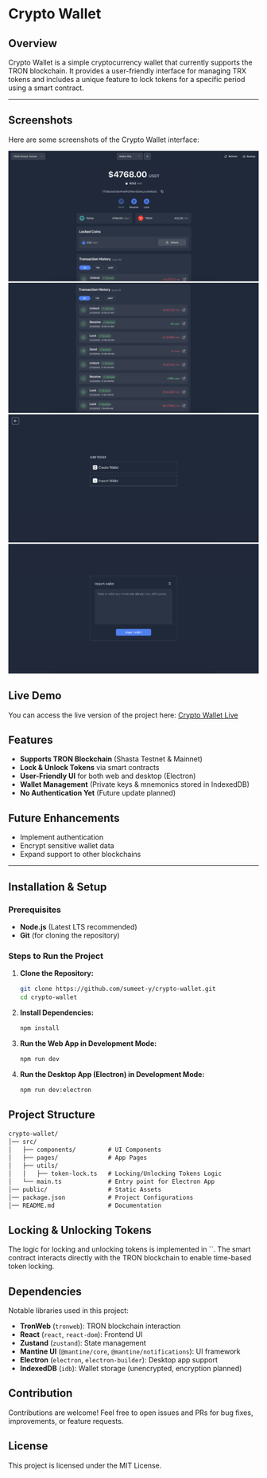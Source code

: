 # Crypto Wallet

## Overview

Crypto Wallet is a simple cryptocurrency wallet that currently supports the TRON blockchain. It provides a user-friendly interface for managing TRX tokens and includes a unique feature to lock tokens for a specific period using a smart contract.

---

## Screenshots

Here are some screenshots of the Crypto Wallet interface:

![Screenshot 1](./screenshots/screenshot1.png)
![Screenshot 2](./screenshots/screenshot2.png)
![Screenshot 3](./screenshots/screenshot3.png)
![Screenshot 4](./screenshots/screenshot4.png)



## Live Demo

You can access the live version of the project here: [Crypto Wallet Live](https://crypto-wallet-brown.vercel.app/)



## Features

- **Supports TRON Blockchain** (Shasta Testnet & Mainnet)
- **Lock & Unlock Tokens** via smart contracts
- **User-Friendly UI** for both web and desktop (Electron)
- **Wallet Management** (Private keys & mnemonics stored in IndexedDB)
- **No Authentication Yet** (Future update planned)

## Future Enhancements

- Implement authentication
- Encrypt sensitive wallet data
- Expand support to other blockchains

---

## Installation & Setup

### Prerequisites

- **Node.js** (Latest LTS recommended)
- **Git** (for cloning the repository)

### Steps to Run the Project

1. **Clone the Repository:**
   ```sh
   git clone https://github.com/sumeet-y/crypto-wallet.git
   cd crypto-wallet
   ```
2. **Install Dependencies:**
   ```sh
   npm install
   ```
3. **Run the Web App in Development Mode:**
   ```sh
   npm run dev
   ```
4. **Run the Desktop App (Electron) in Development Mode:**
   ```sh
   npm run dev:electron
   ```

## Project Structure

```
crypto-wallet/
│── src/
│   ├── components/         # UI Components
│   ├── pages/              # App Pages
│   ├── utils/
│   │   ├── token-lock.ts   # Locking/Unlocking Tokens Logic
│   └── main.ts             # Entry point for Electron App
│── public/                 # Static Assets
│── package.json            # Project Configurations
│── README.md               # Documentation
```

## Locking & Unlocking Tokens

The logic for locking and unlocking tokens is implemented in ``. The smart contract interacts directly with the TRON blockchain to enable time-based token locking.

## Dependencies

Notable libraries used in this project:

- **TronWeb** (`tronweb`): TRON blockchain interaction
- **React** (`react`, `react-dom`): Frontend UI
- **Zustand** (`zustand`): State management
- **Mantine UI** (`@mantine/core`, `@mantine/notifications`): UI framework
- **Electron** (`electron`, `electron-builder`): Desktop app support
- **IndexedDB** (`idb`): Wallet storage (unencrypted, encryption planned)

## Contribution

Contributions are welcome! Feel free to open issues and PRs for bug fixes, improvements, or feature requests.

## License

This project is licensed under the MIT License.
